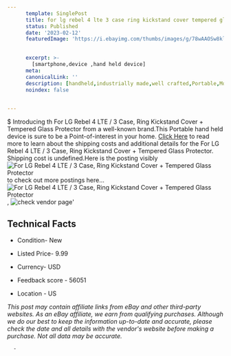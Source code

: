 ```yaml
---
      template: SinglePost
      title: for lg rebel 4 lte 3 case ring kickstand cover tempered glass protector
      status: Published
      date: '2023-02-12'
      featuredImage: 'https://i.ebayimg.com/thumbs/images/g/78wAAOSw8klgg16r/s-l225.jpg'
       

      excerpt: >-
        [smartphone,device ,hand held device]
      meta:
      canonicalLink: ''
      description: [handheld,industrially made,well crafted,Portable,Mobile,Compact,Convenient,Lightweight,Maneuverable,Man-portable,Miniature,Carriable,Hand-held,Light,Holdable,Transportable,Mobile device,Pocket-sized,On-the-go,Wireless,Cordless,Compact size,Convenient size, smartphone,device ,hand held device]
      noindex: false
      

---
```

$
      Introducing th For LG Rebel 4 LTE / 3 Case,  Ring Kickstand Cover + Tempered Glass Protector from a well-known brand.This Portable hand held device is sure to be a Point-of-interest in your home. [Click Here](https://www.ebay.com/itm/224125562810?hash=item342eecafba%3Ag%3A78wAAOSw8klgg16r&amdata=enc%3AAQAHAAAA4CJJr0YAlJNR9GXgGKIH5aE7Aca3xGjrfRpotedUdLzn2WWpaogIAyhGRxuF3q3NpnKqfFRUPgCOZdykQjx0Iu%2F3w6Aus%2BcdEiPvuheWmvBvr25q1uJp4d5z4hCedRMFWjk9bA2RB88fKlGYjviJ6j4jGogZJtZzDW9JZ7%2FYdq8NFFbJMr4jRhu4Xoh0xiqRjgvtYZAW6LBONLVFeIEqoZVnIivEMqFAojStOG3Dd8eTCA%2BJTU6go%2FWAM4wG9F5f9yPi4eMsuNWWdKb21j2hatIW2HhGYoNlsxj%2FCo1Ubh4Z&mkevt=1&mkcid=1&mkrid=711-53200-19255-0&campid=%253CePNCampaignId%253E&customid=%253CreferenceId%253E&toolid=10049) to read more to learn about the shipping costs and additional details for the For LG Rebel 4 LTE / 3 Case,  Ring Kickstand Cover + Tempered Glass Protector. Shipping cost is undefined.Here is the posting visibly ![For LG Rebel 4 LTE / 3 Case,  Ring Kickstand Cover + Tempered Glass Protector](https://i.ebayimg.com/thumbs/images/g/78wAAOSw8klgg16r/s-l225.jpg) to check out more postings here... ![For LG Rebel 4 LTE / 3 Case,  Ring Kickstand Cover + Tempered Glass Protector](https://i.ebayimg.com/images/g/78wAAOSw8klgg16r/s-l1600.jpg), ![check vendor page](https://origin-galleryplus.ebayimg.com/ws/web/224125562810_2_0_1/225x225.jpg,https://origin-galleryplus.ebayimg.com/ws/web/224125562810_3_0_1/225x225.jpg,https://origin-galleryplus.ebayimg.com/ws/web/224125562810_4_0_1/225x225.jpg,https://origin-galleryplus.ebayimg.com/ws/web/224125562810_5_0_1/225x225.jpg)'

      

 ## Technical Facts 



     
      

 - Condition- New 


      

 - Listed Price- 9.99 


      

 - Currency- USD 


      

 - Feedback score - 56051 


      

 - Location - US 


      
      

 *_This post may contain affiliate links from eBay and other third-party websites. As an eBay affiliate, we earn from qualifying purchases. Although we do our best to keep the information up-to-date and accurate, please check the date and all details with the vendor's website before making a purchase. Not all data may be accurate._*




      -
